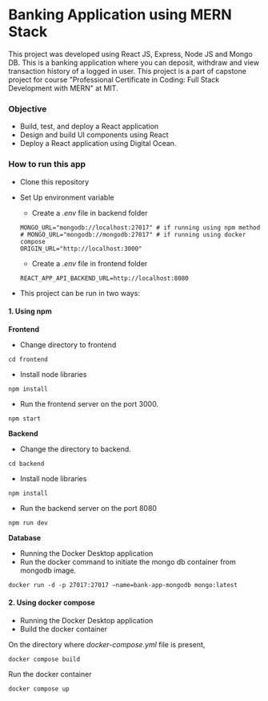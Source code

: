 # Banking Application using MERN Stack

This project was developed using React JS, Express, Node JS and Mongo DB. This is a banking application where you can deposit, withdraw and view transaction history of a logged in user. This project is a part of capstone project for course "Professional Certificate in Coding: Full Stack Development with MERN" at MIT. 

### Objective
- Build, test, and deploy a React application
- Design and build UI components using React
- Deploy a React application using Digital Ocean. 

### How to run this app
- Clone this repository

- Set Up environment variable
  - Create a *.env* file in backend folder
  ```
  MONGO_URL="mongodb://localhost:27017" # if running using npm method
  # MONGO_URL="mongodb://mongodb:27017" # if running using docker compose
  ORIGIN_URL="http://localhost:3000"
  ```
  - Create a *.env* file in frontend folder
  ```
  REACT_APP_API_BACKEND_URL=http://localhost:8080
  ```

- This project can be run in two ways:
#### 1. Using npm
**Frontend**
- Change directory to frontend
```
cd frontend
```
- Install node libraries
```
npm install
```
- Run the frontend server on the port 3000.
```
npm start
```

**Backend**
- Change the directory to backend.
```
cd backend
```
- Install node libraries
```
npm install
```
- Run the backend server on the port 8080
```
npm run dev
```

**Database**
- Running the Docker Desktop application
- Run the docker command to initiate the mongo db container from mongodb image.
```
docker run -d -p 27017:27017 –name=bank-app-mongodb mongo:latest
```

#### 2. Using docker compose
- Running the Docker Desktop application
- Build the docker container

On the directory where *docker-compose.yml* file is present, 
```
docker compose build
```

Run the docker container
```
docker compose up
```



